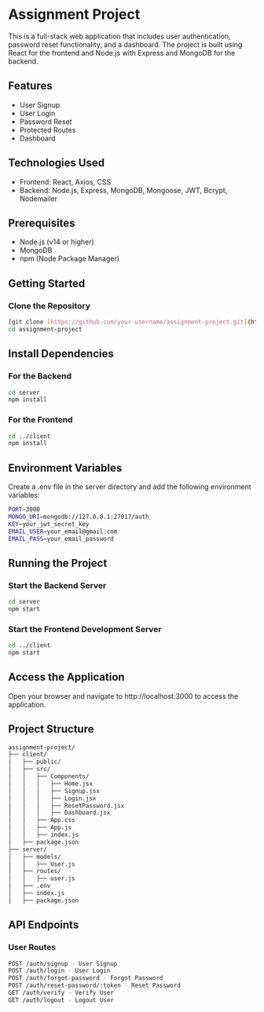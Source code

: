 # Assignment Project

This is a full-stack web application that includes user authentication, password reset functionality, and a dashboard. The project is built using React for the frontend and Node.js with Express and MongoDB for the backend.

## Features

- User Signup
- User Login
- Password Reset
- Protected Routes
- Dashboard

## Technologies Used

- Frontend: React, Axios, CSS
- Backend: Node.js, Express, MongoDB, Mongoose, JWT, Bcrypt, Nodemailer

## Prerequisites

- Node.js (v14 or higher)
- MongoDB
- npm (Node Package Manager)

## Getting Started

### Clone the Repository

```bash
[git clone [https://github.com/your-username/assignment-project.git](https://github.com/kartika-k/User_Authentication_System.git)]
cd assignment-project
```
## Install Dependencies

### For the Backend

```bash
cd server
npm install
```

### For the Frontend

```bash
cd ../client
npm install
```

## Environment Variables
Create a .env file in the server directory and add the following environment variables:

```bash
PORT=3000
MONGO_URI=mongodb://127.0.0.1:27017/auth
KEY=your_jwt_secret_key
EMAIL_USER=your_email@gmail.com
EMAIL_PASS=your_email_password
```

## Running the Project
### Start the Backend Server
```bash
cd server
npm start
```

### Start the Frontend Development Server
```bash
cd ../client
npm start
```

## Access the Application
Open your browser and navigate to http://localhost:3000 to access the application.

## Project Structure
```bash
assignment-project/
├── client/
│   ├── public/
│   ├── src/
│   │   ├── Components/
│   │   │   ├── Home.jsx
│   │   │   ├── Signup.jsx
│   │   │   ├── Login.jsx
│   │   │   ├── ResetPassword.jsx
│   │   │   ├── Dashboard.jsx
│   │   ├── App.css
│   │   ├── App.js
│   │   ├── index.js
│   ├── package.json
├── server/
│   ├── models/
│   │   ├── User.js
│   ├── routes/
│   │   ├── user.js
│   ├── .env
│   ├── index.js
│   ├── package.json
```

## API Endpoints
### User Routes
```bash
POST /auth/signup - User Signup
POST /auth/login - User Login
POST /auth/forgot-password - Forgot Password
POST /auth/reset-password/:token - Reset Password
GET /auth/verify - Verify User
GET /auth/logout - Logout User
```
